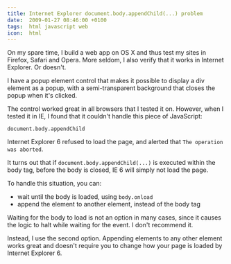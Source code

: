 ```yaml
---
title: Internet Explorer document.body.appendChild(...) problem
date:  2009-01-27 08:46:00 +0100
tags:  html javascript web
icon:  html
---
```


On my spare time, I build a web app on OS X and thus test my sites in Firefox, Safari and Opera. More seldom, I also verify that it works in Internet Explorer. Or doesn't.

I have a popup element control that makes it possible to display a div element as a popup, with a semi-transparent background that closes the popup when it's clicked.

The control worked great in all browsers that I tested it on. However, when I tested it in IE, I found that it couldn't handle this piece of JavaScript:

```
document.body.appendChild
```

Internet Explorer 6 refused to load the page, and alerted that `The operation was aborted`.

It turns out that if `document.body.appendChild(...)` is executed within the body tag, before the body is closed, IE 6 will simply not load the page.

To handle this situation, you can:

* wait until the body is loaded, using `body.onload`
* append the element to another element, instead of the body tag

Waiting for the body to load is not an option in many cases, since it causes the logic to halt while waiting for the event. I don't recommend it.

Instead, I use the second option. Appending elements to any other element works great and doesn't require you to change how your page is loaded by Internet Explorer 6.